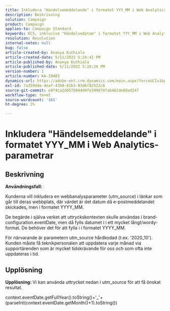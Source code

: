 ```yaml
---
title: Inkludera "Händelsemeddelande" i formatet YYY_MM i Web Analytics-parametrar
description: Beskrivning
solution: Campaign
product: Campaign
applies-to: Campaign Standard
keywords: KCS, inklusive "Händelsedatum" i formatet YYY_MM i Web Analytics-parametrar
resolution: Resolution
internal-notes: null
bug: false
article-created-by: Ananya Kuthiala
article-created-date: 5/11/2022 5:24:41 PM
article-published-by: Ananya Kuthiala
article-published-date: 5/11/2022 5:26:24 PM
version-number: 1
article-number: KA-19483
dynamics-url: https://adobe-ent.crm.dynamics.com/main.aspx?forceUCI=1&pagetype=entityrecord&etn=knowledgearticle&id=78f18337-4fd1-ec11-a7b5-0022480a8e40
exl-id: 7a359d4e-4eaf-43b9-81b3-93d6f82522c6
source-git-commit: e8f4ca2dd578944d4fe399074fab461de88ad247
workflow-type: tm+mt
source-wordcount: '161'
ht-degree: 2%

---
```


# Inkludera &quot;Händelsemeddelande&quot; i formatet YYY_MM i Web Analytics-parametrar

## Beskrivning


<b>Användningsfall:</b>

Kunderna vill inkludera en webbanalysparameter (utm_source) i länkar som går till deras webbplats, där värdet är det datum då e-postmeddelandet skickades, men i formatet YYYY_MM.

De begärde i själva verket att uttryckskontexten skulle användas i brand-configuration.eventDate, men då fylls datumet i i ett mycket långt/wordy-format. De behöver det för att fylla i i formatet YYYY_MM.

För närvarande är parametern utm_source hårdkodad (t.ex. &#39;2020_10&#39;). Kunden måste få teknikpersonalen att uppdatera varje månad via supportärenden som är mycket tidskrävande för oss och som ofta inte uppdateras i tid.


## Upplösning


<b>Upplösning: </b>Vi kan använda uttrycket nedan i utm_source för att få önskat resultat.

context.eventDate.getFullYear().toString()+&#39;_&#39;+(parseInt(context.eventDate.getMonth()+1).toString())
